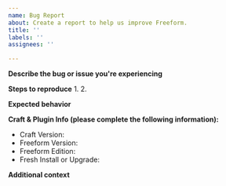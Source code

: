 ```yaml
---
name: Bug Report
about: Create a report to help us improve Freeform.
title: ''
labels: ''
assignees: ''

---
```


**Describe the bug or issue you're experiencing**


**Steps to reproduce**
1. 
2. 

**Expected behavior**


**Craft & Plugin Info (please complete the following information):**
 - Craft Version:
 - Freeform Version:
 - Freeform Edition:
 - Fresh Install or Upgrade:

**Additional context**

